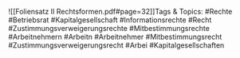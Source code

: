 
![[Foliensatz II Rechtsformen.pdf#page=32]]Tags & Topics:
   #Rechte
   #Betriebsrat
   #Kapitalgesellschaft
   #Informationsrechte
   #Recht
   #Zustimmungsverweigerungsrechte
   #Mitbestimmungsrechte
   #Arbeitnehmern
   #Arbeitn
   #Arbeitnehmer
   #Mitbestimmungsrecht
   #Zustimmungsverweigerungsrecht
   #Arbei
   #Kapitalgesellschaften